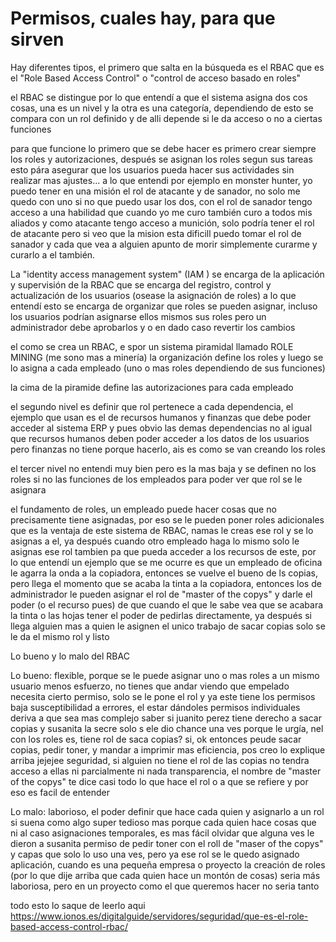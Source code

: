 # Permisos, cuales hay, para que sirven


Hay diferentes tipos, el primero que salta en la búsqueda es el RBAC que es el "Role Based Access Control" o "control de acceso basado en roles"

el RBAC se distingue por lo que entendí a que el sistema asigna dos cos cosas, una es un nivel y la otra es una categoría, dependiendo de esto se compara con un rol definido y de alli depende si le da acceso o no a ciertas funciones

para que funcione lo primero que se debe hacer es primero crear siempre los roles y autorizaciones, después se asignan los roles segun sus tareas esto pára asegurar que los usuarios pueda hacer sus actividades sin realizar mas ajustes... a lo que entendi por ejemplo en monster hunter, yo puedo tener en una misión el rol de atacante y de sanador, no solo me quedo con uno si no que puedo usar los dos, con el rol de sanador tengo acceso a una habilidad que cuando yo me curo también curo a todos mis aliados y como atacante tengo acceso a munición, solo podría tener el rol de atacante pero si veo que la mision esta dificill puedo tomar el rol de sanador y cada que vea a alguien apunto de morir simplemente curarme y curarlo a el también.

La "identity access management system" (IAM ) se encarga de la aplicación y supervisión de la RBAC que se encarga del registro, control y actualización de los usuarios (osease la asignación de roles) a lo que entendí esto se encarga de organizar que roles se pueden asignar, incluso los usuarios podrían asignarse ellos mismos sus roles pero un administrador debe aprobarlos y o en dado caso revertir los cambios

el como se crea un RBAC, e spor un sistema piramidal llamado ROLE MINING (me sono mas a minería) la organización define los roles y luego se lo asigna a cada empleado (uno o mas roles dependiendo de sus funciones)

la cima de la piramide define las autorizaciones para cada empleado

el segundo nivel es definir que rol pertenece a cada dependencia, el ejemplo que usan es el de recursos humanos y finanzas que debe poder acceder al sistema ERP y pues obvio las demas dependencias no al igual que recursos humanos deben poder acceder a los datos de los usuarios pero finanzas no tiene porque hacerlo, ais es como se van creando los roles

el tercer nivel no entendi muy bien pero es la mas baja y se definen no los roles si no las funciones de los empleados para poder ver que rol se le asignara

el fundamento de roles, un empleado puede hacer cosas que no precisamente tiene asignadas, por eso se le pueden poner roles adicionales que es la ventaja de este sistema de RBAC, namas le creas ese rol y se lo asignas a el, ya después cuando otro empleado haga lo mismo solo le asignas ese rol tambien pa que pueda acceder a los recursos de este, por lo que entendí un ejemplo que se me ocurre es que un empleado de oficina le agarra la onda a la copiadora, entonces se vuelve el bueno de ls copias, pero llega el momento que se acaba la tinta a la copiadora, entonces los de administrador le pueden asignar el rol de "master of the copys" y darle el poder (o el recurso pues) de que cuando el que le sabe vea que se acabara la tinta o las hojas tener el poder de pedirlas directamente, ya después si llega alguien mas a quien le asignen el unico trabajo de sacar copias solo se le da el mismo rol y listo

Lo bueno y lo malo del RBAC

Lo bueno: 
flexible, porque se le puede asignar uno o mas roles a un mismo usuario
menos esfuerzo, no tienes que andar viendo que empelado necesita cierto permiso, solo se le pone el rol y ya este tiene los permisos
baja susceptibilidad a errores, el estar dándoles permisos individuales deriva a que sea mas complejo saber si juanito perez tiene derecho a sacar copias y susanita la secre solo s ele dio chance una ves porque le urgía, nel con los roles es, tiene rol de saca copias? si, ok entonces peude sacar copias, pedir toner, y mandar a imprimir
mas eficiencia, pos creo lo explique arriba jejejee
seguridad, si alguien no tiene el rol de las copias no tendra acceso a ellas ni parcialmente ni nada
transparencia, el nombre de "master of the copys" te dice casi todo lo que hace el rol o a que se refiere y por eso es facil de entender

Lo malo:
laborioso, el poder definir que hace cada quien y asignarlo a un rol si suena como algo super tedioso mas porque cada quien hace cosas que ni al caso 
asignaciones temporales, es mas fácil olvidar que alguna ves le dieron a susanita permiso de pedir toner con el roll de "maser of the copys" y capas que solo lo uso una ves, pero ya ese rol se le quedo asignado
aplicación, cuando es una pequeña empresa o proyecto la creación de roles (por lo que dije arriba que cada quien hace un montón de cosas) seria más laboriosa, pero en un proyecto como el que queremos hacer no seria tanto


todo esto lo saque de leerlo aqui
https://www.ionos.es/digitalguide/servidores/seguridad/que-es-el-role-based-access-control-rbac/
